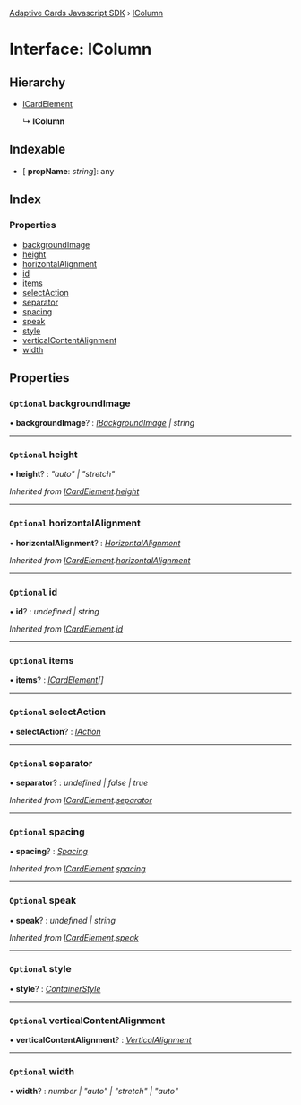 [Adaptive Cards Javascript SDK](../README.md) › [IColumn](icolumn.md)

# Interface: IColumn

## Hierarchy

* [ICardElement](icardelement.md)

  ↳ **IColumn**

## Indexable

* \[ **propName**: *string*\]: any

## Index

### Properties

* [backgroundImage](icolumn.md#optional-backgroundimage)
* [height](icolumn.md#optional-height)
* [horizontalAlignment](icolumn.md#optional-horizontalalignment)
* [id](icolumn.md#optional-id)
* [items](icolumn.md#optional-items)
* [selectAction](icolumn.md#optional-selectaction)
* [separator](icolumn.md#optional-separator)
* [spacing](icolumn.md#optional-spacing)
* [speak](icolumn.md#optional-speak)
* [style](icolumn.md#optional-style)
* [verticalContentAlignment](icolumn.md#optional-verticalcontentalignment)
* [width](icolumn.md#optional-width)

## Properties

### `Optional` backgroundImage

• **backgroundImage**? : *[IBackgroundImage](ibackgroundimage.md) | string*

___

### `Optional` height

• **height**? : *"auto" | "stretch"*

*Inherited from [ICardElement](icardelement.md).[height](icardelement.md#optional-height)*

___

### `Optional` horizontalAlignment

• **horizontalAlignment**? : *[HorizontalAlignment](../enums/horizontalalignment.md)*

*Inherited from [ICardElement](icardelement.md).[horizontalAlignment](icardelement.md#optional-horizontalalignment)*

___

### `Optional` id

• **id**? : *undefined | string*

*Inherited from [ICardElement](icardelement.md).[id](icardelement.md#optional-id)*

___

### `Optional` items

• **items**? : *[ICardElement](icardelement.md)[]*

___

### `Optional` selectAction

• **selectAction**? : *[IAction](iaction.md)*

___

### `Optional` separator

• **separator**? : *undefined | false | true*

*Inherited from [ICardElement](icardelement.md).[separator](icardelement.md#optional-separator)*

___

### `Optional` spacing

• **spacing**? : *[Spacing](../enums/spacing.md)*

*Inherited from [ICardElement](icardelement.md).[spacing](icardelement.md#optional-spacing)*

___

### `Optional` speak

• **speak**? : *undefined | string*

*Inherited from [ICardElement](icardelement.md).[speak](icardelement.md#optional-speak)*

___

### `Optional` style

• **style**? : *[ContainerStyle](../classes/containerstyle.md)*

___

### `Optional` verticalContentAlignment

• **verticalContentAlignment**? : *[VerticalAlignment](../enums/verticalalignment.md)*

___

### `Optional` width

• **width**? : *number | "auto" | "stretch" | "auto"*
